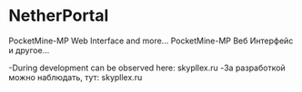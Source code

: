 NetherPortal
============
 
PocketMine-MP Web Interface and more...
PocketMine-MP Веб Интерфейс и другое...

-During development can be observed here: skypllex.ru
-За разработкой можно наблюдать, тут: skypllex.ru
